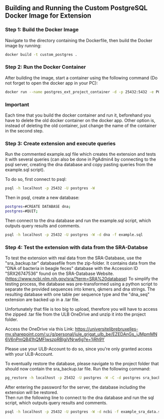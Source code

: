 ## Building and Running the Custom PostgreSQL Docker Image for Extension

### Step 1: Build the Docker Image

Navigate to the directory containing the Dockerfile, then build the Docker image by running:

```bash
docker build -t custom_postgres .
```
### Step 2: Run the Docker Container
After building the image, start a container using the following command (Do not forget to open the docker app in your PC): 

```bash
docker run --name postgres_ext_project_container -d -p 25432:5432 -e POSTGRES_PASSWORD=mysecretpassword custom_postgres
```

### Important

Each time that you build the docker container and run it, beforehand you have to delete the old docker container on the docker app. Other option is, instead of deleting the old container, just change the name of the container in the second step. 

### Step 3: Create extension and execute queries

Run the commented example.sql file which creates the extension and tests it with several queries (can also be done in PgAdmin4 by connecting to the psql server, creating the dna database and copy pasting queries from the example.sql script).

To do so, first connect to psql: 

```bash
psql -h localhost -p 25432 -U postgres -W 
```

Then in psql, create a new database: 
```bash
postgres=#CREATE DATABASE dna;
postgres=#QUIT;
```

Then connect to the dna database and run the example.sql script, which outputs query results and comments.
```bash
psql -h localhost -p 25432 -U postgres -W -d dna -f example.sql
```
### Step 4: Test the extension with data from the SRA-Databse 

To test the extension with real data from the SRA-Database, use the "sra_backup.tar" databasefile from the zip-folder.
It contains data from the "DNA of bacteria in beagle feces" database with the Accession ID "SRX26747536" found on the SRA-Database Website. (https://www.ncbi.nlm.nih.gov/sra/?term=SRA%20database)
To simplify the testing process, the database was pre-transformed using a python script to separate the provided sequences into kmers, qkmers and dna strings. 
The resulting database with one table per sequence type and the "dna_seq" extension are backed up in a .tar file.

Unfortunately that file is too big to upload, therefore you will have to access the zipped .tar file from the ULB OneDrive and unzip it into the project folder. 

Access the OneDrive via this Link: 
https://universitelibrebruxelles-my.sharepoint.com/:u:/g/personal/jule_grigat_ulb_be/EZEDAnGs_jJMpmMN6V6nPmQB41hQMFlwszpRBlgjVNrw6g?e=1jRh9Y

Please use your ULB-Account to do so, since you're only granted access with your ULB-Account. 

To eventually restore the database, please navigate to the project folder that should now contain the sra_backup.tar file. Run the following command:

```bash
pg_restore -h localhost -p 25432 -U postgres -W -C -d postgres sra_backup.tar
 ```
After entering the password for the server, the database including the extension will be restored.  
Then run the following line to connect to the dna database and run the sql script, which outputs query results and comments.

```bash
psql -h localhost -p 25432 -U postgres -W -d ncbi -f example_sra_data.sql
```





